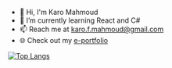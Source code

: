 - 👋 Hi, I'm Karo Mahmoud
- 🌱 I’m currently learning React and C#
- 📫 Reach me at karo.f.mahmoud@gmail.com
- 🌐 Check out my [e-portfolio](https://my-eportfolio-karofmah.vercel.app/)

<!-- ![Profile views](https://gpvc.arturio.dev/karofmah) -->

[![Top Langs](https://github-readme-stats.vercel.app/api/top-langs/?username=karofmah&hide_progress=false&theme=dark&count-private=true)](https://github.com/karofmah/github-r=karofmah)

